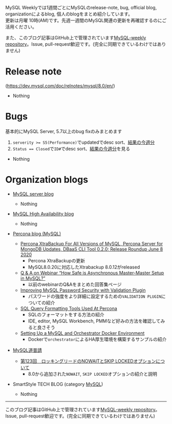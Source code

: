 MySQL Weeklyでは1週間ごとにMySQLのrelease-note, bug, official blog, organizationによるblog, 個人のblogをまとめ紹介しています。  
更新は月曜 10時(AM)です。先週一週間のMySQL関連の更新を再確認するのにご活用ください。

また、このブログ記事はGitHub上で管理されています[MySQL-weekly repository](https://github.com/tom--bo/MySQL-weekly)。Issue, pull-request歓迎です。(完全に同期できているわけではありません)


# Release note

(https://dev.mysql.com/doc/relnotes/mysql/8.0/en/)

- Nothing

# Bugs

基本的にMySQL Server, 5.7以上のbug fixのみまとめます

1. `serverity >= S5(Performance)`でupdatedでdesc sort、[結果の今週分](https://bugs.mysql.com/search.php?cmd=display&status=All&severity=-5&os=5&bug_age=0&order_by=mtime&direction=ASC&limit=30&mine=0&reorder_by=mtime)
1. `Status == Closed`で`ID#`でdesc sort、[結果の今週分](https://bugs.mysql.com/search.php?search_for=&status=Closed&severity=&limit=10&order_by=id&cmd=display&direction=DESC&os=0&phpver=&bug_age=0)を見る


- Nothing


# Organization blogs

- [MySQL server blog](https://mysqlserverteam.com/)
  - Nothing

- [MySQL High Availability blog](https://mysqlhighavailability.com/)
  - Nothing

- [Percona blog (MySQL)](https://www.percona.com/blog/)
  - [Percona XtraBackup For All Versions of MySQL, Percona Server for MongoDB Updates, DBaaS CLI Tool 0.2.0: Release Roundup June 8 2020](https://www.percona.com/blog/2020/06/08/percona-xtrabackup-for-all-versions-of-mysql-percona-server-for-mongodb-updates-dbaas-cli-tool-0-2-0-release-roundup-june-8-2020/)
    - Percona XtraBackupの更新
    - MySQL8.0.20に対応したXtrabackup 8.0.12がreleased
  - [Q & A on Webinar “How Safe is Asynchronous Master-Master Setup in MySQL?”](https://www.percona.com/blog/2020/06/04/q-a-on-webinar-how-safe-is-asynchronous-master-master-setup-in-mysql/)
    - 以前のwebinarのQ&Aをまとめた回答集ページ
  - [Improving MySQL Password Security with Validation Plugin](https://www.percona.com/blog/2020/06/03/improving-mysql-password-security-with-validation-plugin/)
    - パスワードの強度をより詳細に設定するための`VALIDATION PLUGIN`についての紹介
  - [SQL Query Formatting Tools Used At Percona](https://www.percona.com/blog/2020/06/03/sql-query-formatting-tools-used-at-percona/)
    - SQLのフォーマットをする方法の紹介
    - IDE, editor, MySQL Workbench, PMMなど好みの方法を確認してみると良さそう
  - [Setting Up a MySQL and Orchestrator Docker Environment](https://www.percona.com/blog/2020/06/01/setting-up-a-mysql-and-orchestrator-docker-environment/)
    - Dockerで`orchestrator`によるHA厚生環境を構築するサンプルの紹介

- [MySQL道普請](https://gihyo.jp/dev/serial/01/mysql-road-construction-news)
  - [第123回　ロッキングリードのNOWAITとSKIP LOCKEDオプションについて](https://gihyo.jp/dev/serial/01/mysql-road-construction-news/0123)
    - 8.0から追加された`NOWAIT`, `SKIP LOCKED`オプションの紹介と説明

- SmartStyle TECH BLOG (category [MySQL](https://www.s-style.co.jp/blog/category/tech/mysql/))
  - Nothing




-----

このブログ記事はGitHub上で管理されています[MySQL-weekly repository](https://github.com/tom--bo/MySQL-weekly)。Issue, pull-request歓迎です。(完全に同期できているわけではありません)
